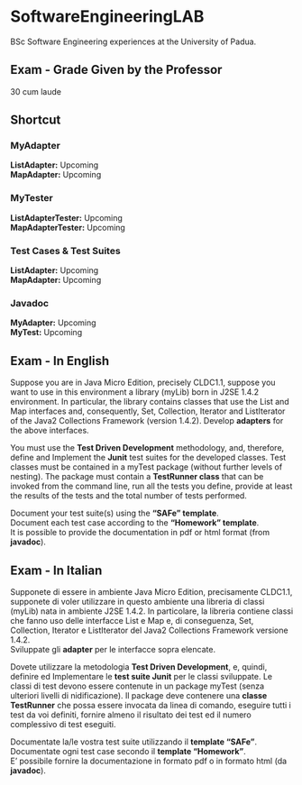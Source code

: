# SoftwareEngineeringLAB
BSc Software Engineering experiences at the University of Padua.  

## Exam - Grade Given by the Professor
30 cum laude

## Shortcut

### MyAdapter  
**ListAdapter:** Upcoming  
**MapAdapter:** Upcoming

### MyTester  
**ListAdapterTester:** Upcoming  
**MapAdapterTester:** Upcoming

### Test Cases & Test Suites  
**ListAdapter:** Upcoming  
**MapAdapter:** Upcoming

### Javadoc
**MyAdapter:** Upcoming  
**MyTest:** Upcoming


## Exam - In English
Suppose you are in Java Micro Edition, precisely CLDC1.1, suppose you want to use in this environment a library (myLib) born in J2SE 1.4.2 environment. In particular, the library contains classes that use the List and Map interfaces and, consequently, Set, Collection, Iterator and ListIterator of the Java2 Collections Framework (version 1.4.2).
Develop **adapters** for the above interfaces.

You must use the **Test Driven Development** methodology, and, therefore, define and Implement the **Junit** test suites for the developed classes. Test classes must be contained in a myTest package (without further levels of nesting). The package must contain a **TestRunner class** that can be invoked from the command line, run all the tests you define, provide at least the results of the tests and the total number of tests performed.

Document your test suite(s) using the **“SAFe” template**.  
Document each test case according to the **“Homework” template**.  
It is possible to provide the documentation in pdf or html format (from **javadoc**).

## Exam - In Italian
Supponete di essere in ambiente Java Micro Edition, precisamente CLDC1.1, supponete di voler utilizzare in questo ambiente una libreria di classi (myLib) nata in ambiente J2SE 1.4.2.
In particolare, la libreria contiene classi che fanno uso delle interfacce List e Map e, di conseguenza, Set, Collection, Iterator e ListIterator del Java2 Collections Framework versione 1.4.2.  
Sviluppate gli **adapter** per le interfacce sopra elencate. 

Dovete utilizzare la metodologia **Test Driven Development**, e, quindi, definire ed Implementare le **test suite Junit** per le classi sviluppate. Le classi di test devono essere contenute in un package myTest (senza ulteriori livelli di nidificazione). Il package deve contenere una **classe TestRunner** che possa essere invocata da linea di comando, eseguire tutti i test da voi definiti, fornire almeno il risultato dei test ed il numero 
complessivo di test eseguiti.  

Documentate la/le vostra test suite utilizzando il **template “SAFe”**.  
Documentate ogni test case secondo il **template “Homework”**.  
E’ possibile fornire la documentazione in formato pdf o in formato html (da **javadoc**).
